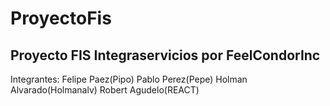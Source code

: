 # ProyectoFis

## Proyecto FIS Integraservicios por FeelCondorInc

Integrantes:
Felipe Paez(Pipo)
Pablo Perez(Pepe)
Holman Alvarado(Holmanalv)
Robert Agudelo(REACT)
